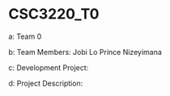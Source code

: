 # CSC3220_T0
a: Team 0

b: Team Members:
    Jobi Lo
    Prince Nizeyimana
    
c: Development Project: 

d: Project Description:
